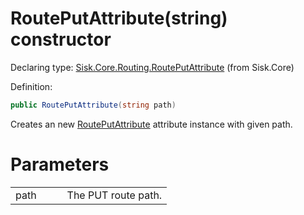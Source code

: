 <!--

Copyrights 2023 Sisk Framework - CypherPotato
Published under MIT license

!!! DO NOT EDIT THIS FILE !!!
This file was generated by a tool in the Sisk package. To edit the information in this documentation,
edit the XML documentation present in the Sisk source code.

-->


# RoutePutAttribute(string) constructor

Declaring type: [Sisk.Core.Routing.RoutePutAttribute](/read?q=/contents/spec/Sisk.Core.Routing.RoutePutAttribute.md) (from Sisk.Core)


Definition:

```cs
public RoutePutAttribute(string path)
```

Creates an new <a href="/read?q=/contents/spec/Sisk.Core.Routing.RoutePutAttribute.md">RoutePutAttribute</a> attribute instance with given path.


# Parameters

<table>
    <tbody>
<tr>
    <td width="33%">path</td>
    <td>The PUT route path.</td>
</tr>
    </tbody>
</table>
